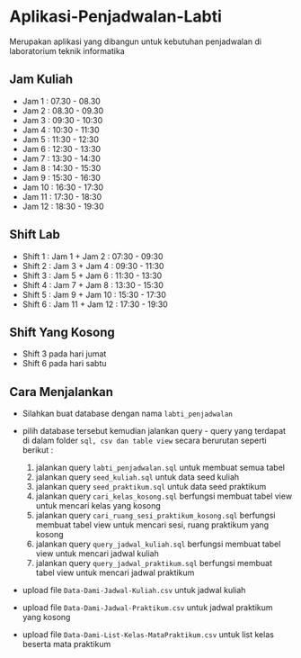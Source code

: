 # Aplikasi-Penjadwalan-Labti
Merupakan aplikasi yang dibangun untuk kebutuhan penjadwalan di laboratorium teknik informatika

## Jam Kuliah

* Jam 1 : 07.30 - 08.30
* Jam 2 : 08.30 - 09.30
* Jam 3 : 09:30 - 10:30
* Jam 4 : 10:30 - 11:30
* Jam 5 : 11:30 - 12:30
* Jam 6 : 12:30 - 13:30
* Jam 7 : 13:30 - 14:30
* Jam 8 : 14:30 - 15:30
* Jam 9 : 15:30 - 16:30
* Jam 10 : 16:30 - 17:30
* Jam 11 : 17:30 - 18:30
* Jam 12 : 18:30 - 19:30

## Shift Lab

* Shift 1 : Jam 1 + Jam 2   : 07:30 - 09:30
* Shift 2 : Jam 3 + Jam 4   : 09:30 - 11:30
* Shift 3 : Jam 5 + Jam 6   : 11:30 - 13:30
* Shift 4 : Jam 7 + Jam 8   : 13:30 - 15:30
* Shift 5 : Jam 9 + Jam 10  : 15:30 - 17:30
* Shift 6 : Jam 11 + Jam 12 : 17:30 - 19:30

## Shift Yang Kosong

* Shift 3 pada hari jumat
* Shift 6 pada hari sabtu


## Cara Menjalankan

* Silahkan buat database dengan nama `labti_penjadwalan`
* pilih database tersebut kemudian jalankan query - query yang terdapat di dalam folder `sql, csv dan table view` secara berurutan seperti berikut :
    
    1. jalankan query `labti_penjadwalan.sql` untuk membuat semua tabel
    2. jalankan query `seed_kuliah.sql` untuk data seed kuliah
    3. jalankan query `seed_praktikum.sql` untuk data seed praktikum
    4. jalankan query `cari_kelas_kosong.sql` berfungsi membuat tabel view untuk mencari kelas yang kosong
    5. jalankan query `cari_ruang_sesi_praktikum_kosong.sql` berfungsi membuat tabel view untuk mencari sesi, ruang praktikum yang kosong
    6. jalankan query `query_jadwal_kuliah.sql` berfungsi membuat tabel view untuk mencari jadwal kuliah
    7. jalankan query `query_jadwal_praktikum.sql` berfungsi membuat tabel view untuk mencari jadwal praktikum

* upload file `Data-Dami-Jadwal-Kuliah.csv` untuk jadwal kuliah

* upload file `Data-Dami-Jadwal-Praktikum.csv` untuk jadwal praktikum yang kosong

* upload file `Data-Dami-List-Kelas-MataPraktikum.csv` untuk list kelas beserta mata praktikum